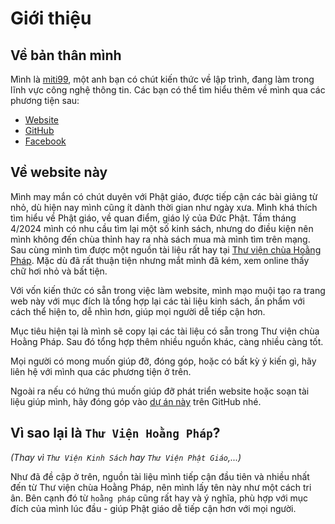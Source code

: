 # Giới thiệu

## Về bản thân mình

Mình là [miti99](https://miti99.dev), một anh bạn có chút kiến thức về lập trình, đang làm trong lĩnh vực công nghệ
thông tin. Các bạn có thể tìm hiểu thêm về mình qua các phương tiện sau:

- [Website](https://miti99.dev)
- [GitHub](https://github.com/tiennm99)
- [Facebook](https://www.facebook.com/tiennm99)

## Về website này

Mình may mắn có chút duyên với Phật giáo, được tiếp cận các bài giảng từ nhỏ, dù hiện nay mình cũng ít dành thời gian
như ngày xưa. Mình khá thích tìm hiểu về Phật giáo, về quan điểm, giáo lý của Đức Phật. Tầm tháng 4/2024 mình có nhu cầu
tìm lại một số kinh sách, nhưng do điều kiện nên mình không đến chùa thỉnh hay ra nhà sách mua mà mình tìm trên mạng.
Sau cùng mình tìm được một nguồn tài liệu rất hay
tại [Thư viện chùa Hoằng Pháp](https://www.chuahoangphap.com.vn/thu-vien-kinh-sach/). Mặc dù đã rất thuận tiện nhưng mắt
mình đã kém, xem online thấy chữ hơi nhỏ và bất tiện.

Với vốn kiến thức có sẵn trong việc làm website, mình mạo muội tạo ra trang web này với mục đích là tổng hợp lại các tài
liệu kinh sách, ấn phẩm với cách thể hiện to, dễ nhìn hơn, giúp mọi người dễ tiếp cận hơn.

Mục tiêu hiện tại là mình sẽ copy lại các tài liệu có sẵn trong Thư viện chùa Hoằng Pháp. Sau đó tổng hợp thêm nhiều
nguồn khác, càng nhiều càng tốt.

Mọi người có mong muốn giúp đỡ, đóng góp, hoặc có bất kỳ ý kiến gì, hãy liên hệ với mình qua các phương tiện ở trên.

Ngoài ra nếu có hứng thú muốn giúp đỡ phát triển website hoặc soạn tài liệu giúp mình, hãy đóng góp
vào [dự án này](https://github.com/thuvienhoangphap/thuvienhoangphap.github.io) trên GitHub nhé.

## Vì sao lại là `Thư Viện Hoằng Pháp`?

_(Thay vì `Thư Viện Kinh Sách` hay `Thư Viện Phật Giáo`,...)_

Như đã đề cập ở trên, nguồn tài liệu mình tiếp cận đầu tiên và nhiều nhất đến từ Thư viện chùa Hoằng Pháp, nên mình lấy
tên này như một cách tri ân. Bên cạnh đó từ `hoằng pháp` cũng rất hay và ý nghĩa, phù hợp với mục đích của mình lúc
đầu - giúp Phật giáo dễ tiếp cận hơn với mọi người.
